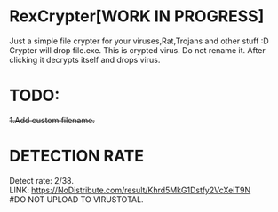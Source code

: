 # RexCrypter[WORK IN PROGRESS] 
Just a simple file crypter for your viruses,Rat,Trojans and other stuff :D  <br />
Crypter will drop file.exe. This is crypted virus. Do not rename it. After clicking it decrypts itself and drops virus. <br />
# TODO: <br />
~~1.Add custom filename.~~<br />  
# DETECTION RATE <br />
Detect rate: 2/38.  <br />
LINK: https://NoDistribute.com/result/Khrd5MkG1Dstfy2VcXeiT9N <br />
#DO NOT UPLOAD TO VIRUSTOTAL.  <br />

